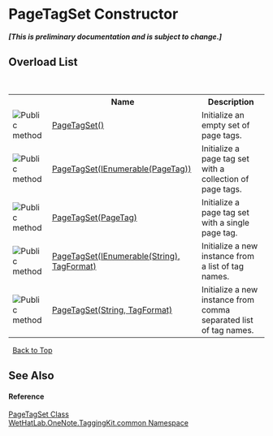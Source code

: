 # PageTagSet Constructor 
 _**\[This is preliminary documentation and is subject to change.\]**_


## Overload List
&nbsp;<table><tr><th></th><th>Name</th><th>Description</th></tr><tr><td>![Public method](media/pubmethod.gif "Public method")</td><td><a href="bbb5a505-c874-9fb3-61e5-5aa929434553.md">PageTagSet()</a></td><td>
Initialize an empty set of page tags.</td></tr><tr><td>![Public method](media/pubmethod.gif "Public method")</td><td><a href="b50f0104-68d9-e5d4-1bc1-2a6ae7745247.md">PageTagSet(IEnumerable(PageTag))</a></td><td>
Initialize a page tag set with a collection of page tags.</td></tr><tr><td>![Public method](media/pubmethod.gif "Public method")</td><td><a href="3a0682bb-315e-0d6f-0de9-bebdbbd14955.md">PageTagSet(PageTag)</a></td><td>
Initialize a page tag set with a single page tag.</td></tr><tr><td>![Public method](media/pubmethod.gif "Public method")</td><td><a href="3a7f21a6-9c25-ab3f-8976-f54707844406.md">PageTagSet(IEnumerable(String), TagFormat)</a></td><td>
Initialize a new instance from a list of tag names.</td></tr><tr><td>![Public method](media/pubmethod.gif "Public method")</td><td><a href="f2656f7d-cb06-e02c-1794-597355ab1f33.md">PageTagSet(String, TagFormat)</a></td><td>
Initialize a new instance from comma separated list of tag names.</td></tr></table>&nbsp;
<a href="#pagetagset-constructor">Back to Top</a>

## See Also


#### Reference
<a href="554491c7-28c3-9873-8c41-84e47e982ada.md">PageTagSet Class</a><br /><a href="bcdbab9c-63d1-48a4-6937-af53fb8d9a55.md">WetHatLab.OneNote.TaggingKit.common Namespace</a><br />